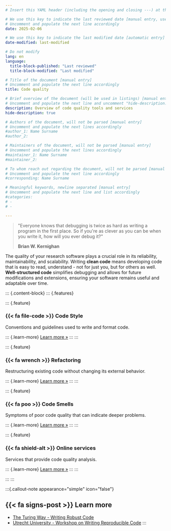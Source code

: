 ```yaml
---
# Insert this YAML header (including the opening and closing ---) at the beginning of the document and fill it out accordingly

# We use this key to indicate the last reviewed date [manual entry, use YYYY-MM-DD]
# Uncomment and populate the next line accordingly
date: 2025-02-06

# We use this key to indicate the last modified date [automatic entry]
date-modified: last-modified

# Do not modify
lang: en
language: 
  title-block-published: "Last reviewed"
  title-block-modified: "Last modified"

# Title of the document [manual entry]
# Uncomment and populate the next line accordingly
title: Code quality

# Brief overview of the document (will be used in listings) [manual entry]
# Uncomment and populate the next line and uncomment "hide-description: true".
description: Overview of code quality tools and services
hide-description: true

# Authors of the document, will not be parsed [manual entry]
# Uncomment and populate the next lines accordingly
#author_1: Name Surname
#author_2:

# Maintainers of the document, will not be parsed [manual entry]
# Uncomment and populate the next lines accordingly
#maintainer_1: Name Surname
#maintainer_2:

# To whom reach out regarding the document, will not be parsed [manual entry]
# Uncomment and populate the next line accordingly
#corresponding: Name Surname

# Meaningful keywords, newline separated [manual entry]
# Uncomment and populate the next line and list accordingly
#categories: 
# - 
# - 

---
```


>"Everyone knows that debugging is twice as hard as writing a program in the first place. So if you're as clever as you can be when you write it, how will you ever debug it?"
>
> **Brian W. Kernighan**

The quality of your research software plays a crucial role in its reliability, maintainability, and scalability. Writing **clean code** means developing code that is easy to read, understand - not for just you, but for others as well. **Well-structured code** simplifies debugging  and allows for future modifications and extensions, ensuring your software remains useful and adaptable over time.


::: {.content-block}
::: {.features}

::: {.feature}
### {{< fa file-code >}} Code Style
Conventions and guidelines used to write and format code.

::: {.learn-more}
[Learn more »](./code_style.md)
:::
:::

::: {.feature}
### {{< fa wrench >}} Refactoring
Restructuring existing code without changing its external behavior.

::: {.learn-more}
[Learn more »](./refactoring.md)
:::
:::

::: {.feature}
### {{< fa poo >}} Code Smells
Symptoms of poor code quality that can indicate deeper problems.

::: {.learn-more}
[Learn more »](./code_smells.md)
:::
:::

::: {.feature}
### {{< fa shield-alt >}} Online services
Services that provide code quality analysis.

::: {.learn-more}
[Learn more »](./online_services.md)
:::
:::

:::
:::

:::{.callout-note appearance="simple" icon="false"}
## {{< fa signs-post >}} Learn more
- [The Turing Way - Writing Robust Code](https://the-turing-way.netlify.app/reproducible-research/code-quality/code-quality-robust.html?highlight=error)
- [Utrecht University - Workshop on Writing Reproducible Code](https://utrechtuniversity.github.io/workshop-computational-reproducibility/)
:::